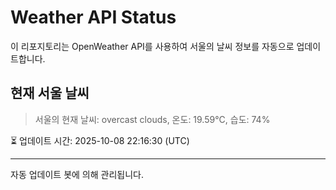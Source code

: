 
# Weather API Status

이 리포지토리는 OpenWeather API를 사용하여 서울의 날씨 정보를 자동으로 업데이트합니다.

## 현재 서울 날씨
> 서울의 현재 날씨: overcast clouds, 온도: 19.59°C, 습도: 74%

⏳ 업데이트 시간: 2025-10-08 22:16:30 (UTC)

---
자동 업데이트 봇에 의해 관리됩니다.
